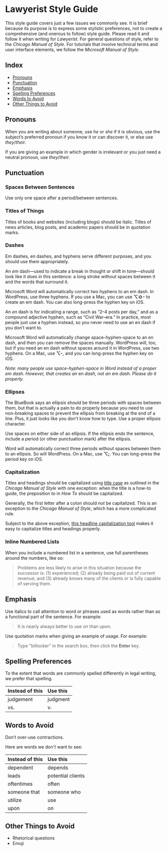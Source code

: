 Lawyerist Style Guide
=====================

This style guide covers just a few issues we commonly see. It is brief because its purpose is to express some stylistic preferences, not to create a comprehensive (and onerous to follow) style guide. Please read it and follow it when writing for *Lawyerist*. For general questions of style, refer to the *Chicago Manual of Style*. For tutorials that involve technical terms and user interface elements, we follow the *Microsoft Manual of Style*.


Index
-----

* [Pronouns](#pronouns)
* [Punctuation](#punctuation)
* [Emphasis](#emphasis)
* [Spelling Preferences](#spelling-preferences)
* [Words to Avoid](#words-to-avoid)
* [Other Things to Avoid](#other-things-to-avoid)


Pronouns
--------

When you are writing about someone, use *he* or *she* if it is obvious, use the subject’s preferred pronoun if you know it or can discover it, or else use *they*/*their*.

If you are giving an example in which gender is irrelevant or you just need a neutral pronoun, use *they*/*their*.


Punctuation
-----------

### Spaces Between Sentences

Use only one space after a period/between sentences.


### Titles of Things

Titles of books and websites (including blogs) should be italic. Titles of news articles, blog posts, and academic papers should be in quotation marks.


### Dashes

Em dashes, en dashes, and hyphens serve different purposes, and you should use them appropriately.

An *em* dash—used to indicate a break in thought or shift in tone—should look like it does in this sentence: a long stroke *without* spaces between it and the words that surround it.

Microsoft Word will automatically correct two hyphens to an em dash. In WordPress, use three hyphens. If you use a Mac, you can use **⌥⇧-** to create an em dash. You can also long-press the hyphen key on iOS.

An *en* dash is for indicating a range, such as “2–4 posts per day,” and as a compound adjective hyphen, such as “Civil War–era.” In practice, most people just use a hyphen instead, so you never need to use an en dash if you don’t want to.

Microsoft Word will automatically change space-hyphen-space to an en dash, and then you can remove the spaces manually. WordPress will, too, but if you need an en dash without spaces around it in WordPress, use two hyphens. On a Mac, use **⌥-**, and you can long-press the hyphen key on iOS.

*Note: many people use space-hyphen-space in Word instead of a proper em dash. However, that creates an* en *dash, not an* em *dash. Please do it properly.*


### Ellipses

The BlueBook says an ellipsis should be three periods with spaces between them, but that is actually a pain to do properly because you need to use non-breaking spaces to prevent the ellipsis from breaking at the end of a line. Plus, it just looks like you don't know how to type. Use a proper ellipsis character.

Use spaces on either side of an ellipsis. If the ellipsis ends the sentence, include a period (or other punctuation mark) after the ellipsis.

Word will automatically correct three periods without spaces between them to an ellipsis. So will WordPress. On a Mac, use **⌥;**. You can long-press the period key on iOS.


### Capitalization

Titles and headings should be capitalized using [title
case](http://www.dailywritingtips.com/rules-for-capitalization-in-titles/) as outlined in the *Chicago Manual of Style* with one exception: when the title is a how-to guide, the preposition *to* in *How To* should be capitalized.

Generally, the first letter after a colon should *not* be capitalized. This is an exception to the *Chicago Manual of Style*, which has a more complicated rule.

Subject to the above exception, [this headline capitalization tool](https://headlinecapitalization.com/) makes it easy to capitalize titles and headings properly.

### Inline Numbered Lists

When you include a numbered list in a sentence, use full parentheses around the numbers, like so:

> Problems are less likely to arise in this situation because the successor is: (1) experienced; (2) already being paid out of current revenue; and (3) already knows many of the clients or is fully capable of serving them.


Emphasis
--------

Use italics to call attention to word or phrases used as words rather than as a functional part of the sentence. For example:

> It is nearly always better to use *on* than *upon*.

Use quotation marks when giving an example of usage. For example:

> Type "bitlocker" in the search box, then click the **Enter** key.


Spelling Preferences
--------------------

To the extent that words are commonly spelled differently in legal writing, we prefer that spelling.

Instead of this | Use this
:-------------- | :-------
judgement       | judgment
vs.             | v.


Words to Avoid
--------------

Don’t over-use contractions.

Here are words we don't want to see:

Instead of this | Use this
:-------------- | :-------
dependent       | depends
leads           | potential clients
oftentimes      | often
someone that    | someone who
utilize         | use
upon            | on


Other Things to Avoid
---------------------

* Rhetorical questions
* Emoji
